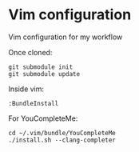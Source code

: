 Vim configuration
===========

Vim configuration for my workflow

Once cloned:

    git submodule init
    git submodule update

Inside vim:

    :BundleInstall

For YouCompleteMe:

    cd ~/.vim/bundle/YouCompleteMe
    ./install.sh --clang-completer

